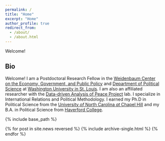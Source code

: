 ```yaml
---
permalink: /
title: "Home"
excerpt: "Home"
author_profile: true
redirect_from: 
  - /about/
  - /about.html
---
```


Welcome!

## Bio

Welcome! I am a Postdoctoral Research Fellow in the
[Weidenbaum Center on the Economy, Government, and Public Policy](https://wc.wustl.edu/) 
and [Department of Political Science](https://polisci.wustl.edu/) at
[Washington University in St. Louis](https://wustl.edu/). I am also an
affiliated researcher with the [Data-driven Analysis of Peace Project](https://dapp-lab.org)
lab. I specialize in International Relations and Political Methodology. I earned
my Ph.D in Political Science from the
[University *of* North Carolina *at* Chapel Hill](https://www.unc.edu/) and my
B.A. in Political Science from [Haverford College](https://www.haverford.edu/).

<nbsp>

{% include base_path %}

{% for post in site.news reversed %}
  {% include archive-single.html %}
{% endfor %}

